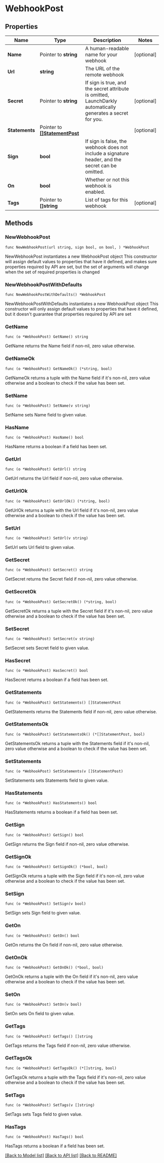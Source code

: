 # WebhookPost

## Properties

Name | Type | Description | Notes
------------ | ------------- | ------------- | -------------
**Name** | Pointer to **string** | A human-readable name for your webhook | [optional] 
**Url** | **string** | The URL of the remote webhook | 
**Secret** | Pointer to **string** | If sign is true, and the secret attribute is omitted, LaunchDarkly automatically generates a secret for you. | [optional] 
**Statements** | Pointer to [**[]StatementPost**](StatementPost.md) |  | [optional] 
**Sign** | **bool** | If sign is false, the webhook does not include a signature header, and the secret can be omitted. | 
**On** | **bool** | Whether or not this webhook is enabled. | 
**Tags** | Pointer to **[]string** | List of tags for this webhook | [optional] 

## Methods

### NewWebhookPost

`func NewWebhookPost(url string, sign bool, on bool, ) *WebhookPost`

NewWebhookPost instantiates a new WebhookPost object
This constructor will assign default values to properties that have it defined,
and makes sure properties required by API are set, but the set of arguments
will change when the set of required properties is changed

### NewWebhookPostWithDefaults

`func NewWebhookPostWithDefaults() *WebhookPost`

NewWebhookPostWithDefaults instantiates a new WebhookPost object
This constructor will only assign default values to properties that have it defined,
but it doesn't guarantee that properties required by API are set

### GetName

`func (o *WebhookPost) GetName() string`

GetName returns the Name field if non-nil, zero value otherwise.

### GetNameOk

`func (o *WebhookPost) GetNameOk() (*string, bool)`

GetNameOk returns a tuple with the Name field if it's non-nil, zero value otherwise
and a boolean to check if the value has been set.

### SetName

`func (o *WebhookPost) SetName(v string)`

SetName sets Name field to given value.

### HasName

`func (o *WebhookPost) HasName() bool`

HasName returns a boolean if a field has been set.

### GetUrl

`func (o *WebhookPost) GetUrl() string`

GetUrl returns the Url field if non-nil, zero value otherwise.

### GetUrlOk

`func (o *WebhookPost) GetUrlOk() (*string, bool)`

GetUrlOk returns a tuple with the Url field if it's non-nil, zero value otherwise
and a boolean to check if the value has been set.

### SetUrl

`func (o *WebhookPost) SetUrl(v string)`

SetUrl sets Url field to given value.


### GetSecret

`func (o *WebhookPost) GetSecret() string`

GetSecret returns the Secret field if non-nil, zero value otherwise.

### GetSecretOk

`func (o *WebhookPost) GetSecretOk() (*string, bool)`

GetSecretOk returns a tuple with the Secret field if it's non-nil, zero value otherwise
and a boolean to check if the value has been set.

### SetSecret

`func (o *WebhookPost) SetSecret(v string)`

SetSecret sets Secret field to given value.

### HasSecret

`func (o *WebhookPost) HasSecret() bool`

HasSecret returns a boolean if a field has been set.

### GetStatements

`func (o *WebhookPost) GetStatements() []StatementPost`

GetStatements returns the Statements field if non-nil, zero value otherwise.

### GetStatementsOk

`func (o *WebhookPost) GetStatementsOk() (*[]StatementPost, bool)`

GetStatementsOk returns a tuple with the Statements field if it's non-nil, zero value otherwise
and a boolean to check if the value has been set.

### SetStatements

`func (o *WebhookPost) SetStatements(v []StatementPost)`

SetStatements sets Statements field to given value.

### HasStatements

`func (o *WebhookPost) HasStatements() bool`

HasStatements returns a boolean if a field has been set.

### GetSign

`func (o *WebhookPost) GetSign() bool`

GetSign returns the Sign field if non-nil, zero value otherwise.

### GetSignOk

`func (o *WebhookPost) GetSignOk() (*bool, bool)`

GetSignOk returns a tuple with the Sign field if it's non-nil, zero value otherwise
and a boolean to check if the value has been set.

### SetSign

`func (o *WebhookPost) SetSign(v bool)`

SetSign sets Sign field to given value.


### GetOn

`func (o *WebhookPost) GetOn() bool`

GetOn returns the On field if non-nil, zero value otherwise.

### GetOnOk

`func (o *WebhookPost) GetOnOk() (*bool, bool)`

GetOnOk returns a tuple with the On field if it's non-nil, zero value otherwise
and a boolean to check if the value has been set.

### SetOn

`func (o *WebhookPost) SetOn(v bool)`

SetOn sets On field to given value.


### GetTags

`func (o *WebhookPost) GetTags() []string`

GetTags returns the Tags field if non-nil, zero value otherwise.

### GetTagsOk

`func (o *WebhookPost) GetTagsOk() (*[]string, bool)`

GetTagsOk returns a tuple with the Tags field if it's non-nil, zero value otherwise
and a boolean to check if the value has been set.

### SetTags

`func (o *WebhookPost) SetTags(v []string)`

SetTags sets Tags field to given value.

### HasTags

`func (o *WebhookPost) HasTags() bool`

HasTags returns a boolean if a field has been set.


[[Back to Model list]](../README.md#documentation-for-models) [[Back to API list]](../README.md#documentation-for-api-endpoints) [[Back to README]](../README.md)


